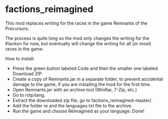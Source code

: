 # factions_reimagined
This mod replaces writing for the races in the game Remnants of the Precursors. 

The process is quite long so the mod only changes the writing for the Klackon for now, but eventually will change the writing for all (or most) races in the game.

How to install:

 - Press the green button labeled Code and then the smaller one labeled Download ZIP.
 - Create a copy of Remnants.jar in a separate folder, to prevent accidental damage to the game, if you are installing the mod for the first time.
 - Open Remnants.jar with an archive tool (WinRar, 7-Zip, etc.)
 - Go to rotp/lang.
 - Extract the downloaded zip file, go to factions_reimagined-master/. 
  - Add the folder re and the languages.txt file to the archive.
 - Run the game and choose Reimagined as your language. Done!
